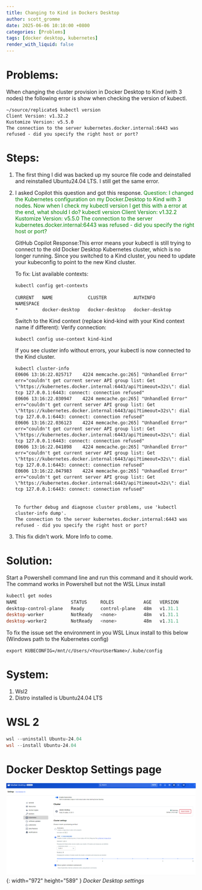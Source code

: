 ```yaml
---
title: Changing to Kind in Dockers Desktop
author: scott_gromme
date: 2025-06-06 10:10:00 +0800
categories: [Problems]
tags: [docker desktop, kubernetes]
render_with_liquid: false
---
```


# Problems:

When changing the cluster provision in Docker Desktop to Kind (with 3 nodes) the following error is show when checking the version of kubectl.

```console
~/source/replicate$ kubectl version
Client Version: v1.32.2
Kustomize Version: v5.5.0
The connection to the server kubernetes.docker.internal:6443 was refused - did you specify the right host or port?

```

# Steps:

1. The first thing I did was backed up my source file code and deinstalled and reinstalled Ubuntu24.04 LTS.  I still get the same error.
2. I asked Copilot this question and got this response.
   <span style="color: green;">
    Question: I changed the Kubernetes configuration on my Docker.Desktop to Kind with 3 nodes. Now when I check my kubectl version I get  this with a error at the end, what should I do? kubectl version
    Client Version: v1.32.2
    Kustomize Version: v5.5.0
    The connection to the server kubernetes.docker.internal:6443 was refused - did you specify the right host or port?
    </span>

    GitHub Copilot Response:This error means your kubectl is still trying to connect to the old Docker Desktop Kubernetes cluster, which is no longer running. Since you switched to a Kind cluster, you need to update your kubeconfig to point to the new Kind cluster.

    To fix:
    List available contexts:
    ```console
    kubectl config get-contexts
   
    CURRENT   NAME             CLUSTER          AUTHINFO         NAMESPACE
    *         docker-desktop   docker-desktop   docker-desktop
    ```

    Switch to the Kind context (replace kind-kind with your Kind context name if different):
    Verify connection:
    ```console
    kubectl config use-context kind-kind
    ```
    If you see cluster info without errors, your kubectl is now connected to the Kind cluster.
    
    ```console
    kubectl cluster-info
    E0606 13:16:22.025717    4224 memcache.go:265] "Unhandled Error" err="couldn't get current server API group list: Get \"https://kubernetes.docker.internal:6443/api?timeout=32s\": dial tcp 127.0.0.1:6443: connect: connection refused"
    E0606 13:16:22.030947    4224 memcache.go:265] "Unhandled Error" err="couldn't get current server API group list: Get \"https://kubernetes.docker.internal:6443/api?timeout=32s\": dial tcp 127.0.0.1:6443: connect: connection refused"
    E0606 13:16:22.036123    4224 memcache.go:265] "Unhandled Error" err="couldn't get current server API group list: Get \"https://kubernetes.docker.internal:6443/api?timeout=32s\": dial tcp 127.0.0.1:6443: connect: connection refused"
    E0606 13:16:22.041898    4224 memcache.go:265] "Unhandled Error" err="couldn't get current server API group list: Get \"https://kubernetes.docker.internal:6443/api?timeout=32s\": dial tcp 127.0.0.1:6443: connect: connection refused"
    E0606 13:16:22.047983    4224 memcache.go:265] "Unhandled Error" err="couldn't get current server API group list: Get \"https://kubernetes.docker.internal:6443/api?timeout=32s\": dial tcp 127.0.0.1:6443: connect: connection refused"
    

    To further debug and diagnose cluster problems, use 'kubectl cluster-info dump'.
    The connection to the server kubernetes.docker.internal:6443 was refused - did you specify the right host or port?
    ```

3. This fix didn't work. More Info to come. 

# Solution:

Start a Powershell command line and run this command and it should work. The command works in Powershell but not the WSL Linux install
```powershell
kubectl get nodes
NAME                    STATUS     ROLES           AGE   VERSION
desktop-control-plane   Ready      control-plane   48m   v1.31.1
desktop-worker          NotReady   <none>          48m   v1.31.1
desktop-worker2         NotReady   <none>          48m   v1.31.1
```
To fix the issue set the environment in you WSL Linux install to this below (Windows path to the Kubernetes config)
```console 
export KUBECONFIG=/mnt/c/Users/<YourUserName>/.kube/config
```

# System:

1. Wsl2
2. Distro installed is Ubuntu24.04 LTS


# WSL 2

```powershell
wsl --uninstall Ubuntu-24.04
wsl --install Ubuntu-24.04
```

# Docker Desktop Settings page

![Desktop View](assets/img/posts/dockerdesktopsettingspage.png){: width="972" height="589" }
_Docker Desktop settings_





